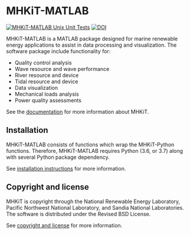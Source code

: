MHKiT-MATLAB
===================================
[![MHKiT-MATLAB Unix Unit Tests](https://github.com/simmsa/MHKiT-MATLAB-2/actions/workflows/unix_unit_tests.yml/badge.svg)](https://github.com/simmsa/MHKiT-MATLAB-2/actions/workflows/unix_unit_tests.yml) [![DOI](https://zenodo.org/badge/DOI/10.5281/zenodo.3928405.svg)](https://doi.org/10.5281/zenodo.3928405)

MHKiT-MATLAB is a MATLAB package designed for marine renewable energy applications to assist in
data processing and visualization.  The software package include functionality for:

* Quality control analysis
* Wave resource and wave performance
* River resource and device
* Tidal resource and device
* Data visualization
* Mechanical loads analysis
* Power quality assessments 

See the [documentation](https://mhkit-software.github.io/MHKiT/) for more information about MHKiT. 

Installation
------------------------
MHKiT-MATLAB consists of functions which wrap the MHKiT-Python functions. Therefore, MHKiT-MATLAB requires Python (3.6, or 3.7) along with several Python 
package dependency. 

See [installation instructions](https://mhkit-software.github.io/MHKiT/installation.html) for more information.

Copyright and license
------------------------
MHKiT is copyright through the National Renewable Energy Laboratory, 
Pacific Northwest National Laboratory, and Sandia National Laboratories. 
The software is distributed under the Revised BSD License.

See [copyright and license](https://mhkit-software.github.io/MHKiT/license.html) for more information.
